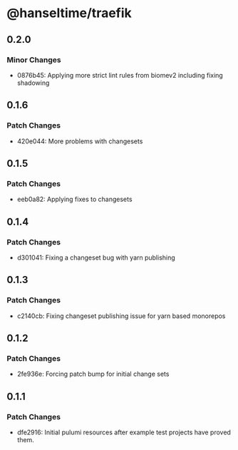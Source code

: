 # @hanseltime/traefik

## 0.2.0

### Minor Changes

- 0876b45: Applying more strict lint rules from biomev2 including fixing shadowing

## 0.1.6

### Patch Changes

- 420e044: More problems with changesets

## 0.1.5

### Patch Changes

- eeb0a82: Applying fixes to changesets

## 0.1.4

### Patch Changes

- d301041: Fixing a changeset bug with yarn publishing

## 0.1.3

### Patch Changes

- c2140cb: Fixing changeset publishing issue for yarn based monorepos

## 0.1.2

### Patch Changes

- 2fe936e: Forcing patch bump for initial change sets

## 0.1.1

### Patch Changes

- dfe2916: Initial pulumi resources after example test projects have proved them.
